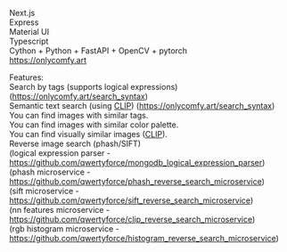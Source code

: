 Next.js <br>
Express <br>
Material UI <br>
Typescript <br> 
Cython + Python + FastAPI + OpenCV + pytorch <br>
https://onlycomfy.art
 
 
Features: <br>
Search by tags (supports logical expressions) (https://onlycomfy.art/search_syntax) <br>
Semantic text search (using [CLIP](https://github.com/openai/CLIP)) (https://onlycomfy.art/search_syntax) <br>
You can find images with similar tags. <br>
You can find images with similar color palette. <br>
You can find visually similar images ([CLIP](https://github.com/openai/CLIP)). <br>
Reverse image search (phash/SIFT) <br>
(logical expression parser - https://github.com/qwertyforce/mongodb_logical_expression_parser)<br>
(phash  microservice - https://github.com/qwertyforce/phash_reverse_search_microservice)<br>
(sift  microservice - https://github.com/qwertyforce/sift_reverse_search_microservice)<br>
(nn features microservice - https://github.com/qwertyforce/clip_reverse_search_microservice)<br>
(rgb histogram microservice - https://github.com/qwertyforce/histogram_reverse_search_microservice)
